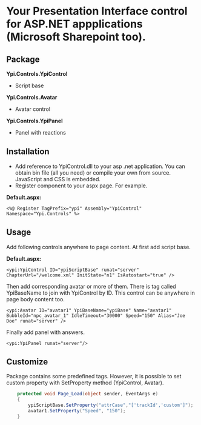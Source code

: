 Your Presentation Interface control for ASP.NET appplications (Microsoft Sharepoint too).
==========

Package
-------------------
**Ypi.Controls.YpiControl**
- Script base

**Ypi.Controls.Avatar**
- Avatar control

**Ypi.Controls.YpiPanel**
- Panel with reactions

Installation 
-------------------
- Add reference to YpiControl.dll to your asp .net application. You can obtain bin file (all you need) or compile your own from source. JavaScript and CSS is embedded. 
- Register component to your aspx page. For example.  

**Default.aspx:**

```aspx-cs
<%@ Register TagPrefix="ypi" Assembly="YpiControl" Namespace="Ypi.Controls" %>
```

Usage
-------------------
Add following controls anywhere to page content. At first add script base.
 
**Default.aspx:**
 
```aspx-cs
<ypi:YpiControl ID="ypiScriptBase" runat="server" ChapterUrl="/welcome.xml" InitState="n1" IsAutostart="true" />   
``` 
 
Then add corresponding avatar or more of them. There is tag called YpiBaseName to join with YpiControl by ID. This control can be anywhere in page body content too.

```aspx-cs
<ypi:Avatar ID="avatar1" YpiBaseName="ypiBase" Name="avatar1" BubbleId="npc_avatar_1" IdleTimeout="30000" Speed="150" Alias="Joe Doe" runat="server" />
``` 
 
Finally add panel with answers. 
 
```aspx-cs
<ypi:YpiPanel runat="server"/>
```

Customize
-------------------
Package contains some predefined tags. However, it is possible to set custom property with SetProperty method (YpiControl, Avatar). 

```csharp
	protected void Page_Load(object sender, EventArgs e)
	{
		ypiScriptBase.SetProperty("attrCase","['trackId','custom']"); 		
		avatar1.SetProperty("Speed", "150");
	}
```